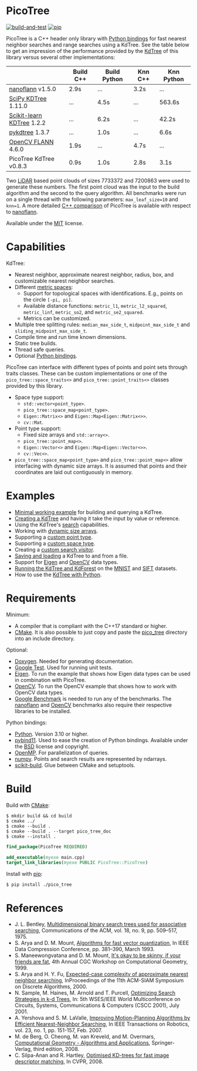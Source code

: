 # PicoTree

[![build-and-test](https://github.com/Jaybro/pico_tree/workflows/build-and-test/badge.svg)](https://github.com/Jaybro/pico_tree/actions?query=workflow%3Abuild-and-test) [![pip](https://github.com/Jaybro/pico_tree/workflows/pip/badge.svg)](https://github.com/Jaybro/pico_tree/actions?query=workflow%3Apip)

PicoTree is a C++ header only library with [Python bindings](https://github.com/pybind/pybind11) for fast nearest neighbor searches and range searches using a KdTree. See the table below to get an impression of the performance provided by the [KdTree](https://en.wikipedia.org/wiki/K-d_tree) of this library versus several other implementations:

|                                     | Build C++ | Build Python  | Knn C++    | Knn Python  |
| ----------------------------------- | --------- | ------------- | ---------- | ----------- |
| [nanoflann][nano] v1.5.0            | 2.9s      | ...           | 3.2s       | ...         |
| [SciPy KDTree][spkd] 1.11.0         | ...       | 4.5s          | ...        | 563.6s      |
| [Scikit-learn KDTree][skkd] 1.2.2   | ...       | 6.2s          | ...        | 42.2s       |
| [pykdtree][pykd] 1.3.7              | ...       | 1.0s          | ...        | 6.6s        |
| [OpenCV FLANN][cvfn] 4.6.0          | 1.9s      | ...           | 4.7s       | ...         |
| PicoTree KdTree v0.8.3              | 0.9s      | 1.0s          | 2.8s       | 3.1s        |

Two [LiDAR](./docs/benchmark.md) based point clouds of sizes 7733372 and 7200863 were used to generate these numbers. The first point cloud was the input to the build algorithm and the second to the query algorithm. All benchmarks were run on a single thread with the following parameters: `max_leaf_size=10` and `knn=1`. A more detailed [C++ comparison](./docs/benchmark.md) of PicoTree is available with respect to [nanoflann][nano].

[nano]: https://github.com/jlblancoc/nanoflann
[spkd]: https://docs.scipy.org/doc/scipy/reference/generated/scipy.spatial.KDTree.html
[skkd]: https://scikit-learn.org/stable/modules/generated/sklearn.neighbors.KDTree.html
[pykd]: https://github.com/storpipfugl/pykdtree
[cvfn]: https://github.com/opencv/opencv

Available under the [MIT](https://en.wikipedia.org/wiki/MIT_License) license.

# Capabilities

KdTree:
* Nearest neighbor, approximate nearest neighbor, radius, box, and customizable nearest neighbor searches.
* Different [metric spaces](https://en.wikipedia.org/wiki/Metric_space):
  * Support for topological spaces with identifications. E.g., points on the circle `[-pi, pi]`.
  * Available distance functions: `metric_l1`, `metric_l2_squared`, `metric_linf`, `metric_so2`, and `metric_se2_squared`.
  * Metrics can be customized.
* Multiple tree splitting rules: `median_max_side_t`, `midpoint_max_side_t` and `sliding_midpoint_max_side_t`.
* Compile time and run time known dimensions.
* Static tree builds.
* Thread safe queries.
* Optional [Python bindings](https://github.com/pybind/pybind11).

PicoTree can interface with different types of points and point sets through traits classes. These can be custom implementations or one of the `pico_tree::space_traits<>` and `pico_tree::point_traits<>` classes provided by this library.
* Space type support:
  * `std::vector<point_type>`.
  * `pico_tree::space_map<point_type>`.
  * `Eigen::Matrix<>` and `Eigen::Map<Eigen::Matrix<>>`.
  * `cv::Mat`.
* Point type support:
  * Fixed size arrays and `std::array<>`.
  * `pico_tree::point_map<>`.
  * `Eigen::Vector<>` and `Eigen::Map<Eigen::Vector<>>`.
  * `cv::Vec<>`.
* `pico_tree::space_map<point_type>` and `pico_tree::point_map<>` allow interfacing with dynamic size arrays. It is assumed that points and their coordinates are laid out contiguously in memory.

# Examples

* [Minimal working example](./examples/kd_tree/kd_tree_minimal.cpp) for building and querying a KdTree.
* [Creating a KdTree](./examples/kd_tree/kd_tree_creation.cpp) and having it take the input by value or reference.
* Using the KdTree's [search](./examples/kd_tree/kd_tree_search.cpp) capabilities.
* Working with [dynamic size arrays](./examples/kd_tree/kd_tree_dynamic_arrays.cpp).
* Supporting a [custom point type](./examples/kd_tree/kd_tree_custom_point_type.cpp).
* Supporting a [custom space type](./examples/kd_tree/kd_tree_custom_space_type.cpp).
* Creating a [custom search visitor](./examples/kd_tree/kd_tree_custom_search_visitor.cpp).
* [Saving and loading](./examples/kd_tree/kd_tree_save_and_load.cpp) a KdTree to and from a file.
* Support for [Eigen](./examples/eigen/eigen.cpp) and [OpenCV](./examples/opencv/opencv.cpp) data types.
* [Running the KdTree and KdForest](./examples/kd_forest/kd_forest.cpp) on the [MNIST](http://yann.lecun.com/exdb/mnist/) and [SIFT](http://corpus-texmex.irisa.fr/) datasets.
* How to use the [KdTree with Python](./examples/python/kd_tree.py).

# Requirements

Minimum:

* A compiler that is compliant with the C++17 standard or higher.
* [CMake](https://cmake.org/). It is also possible to just copy and paste the [pico_tree](./src/pico_tree/) directory into an include directory.

Optional:

* [Doxygen](https://www.doxygen.nl). Needed for generating documentation.
* [Google Test](https://github.com/google/googletest). Used for running unit tests.
* [Eigen](http://eigen.tuxfamily.org). To run the example that shows how Eigen data types can be used in combination with PicoTree.
* [OpenCV](https://opencv.org/). To run the OpenCV example that shows how to work with OpenCV data types.
* [Google Benchmark](https://github.com/google/benchmark) is needed to run any of the benchmarks. The [nanoflann](https://github.com/jlblancoc/nanoflann) and [OpenCV](https://opencv.org/) benchmarks also require their respective libraries to be installed.

Python bindings:
* [Python](https://www.python.org/). Version 3.10 or higher.
* [pybind11](https://github.com/pybind/pybind11). Used to ease the creation of Python bindings. Available under the [BSD](https://github.com/pybind/pybind11/blob/master/LICENSE) license and copyright.
* [OpenMP](https://www.openmp.org/). For parallelization of queries.
* [numpy](https://numpy.org/). Points and search results are represented by ndarrays.
* [scikit-build](https://scikit-build.readthedocs.io/). Glue between CMake and setuptools.

# Build

Build with [CMake](https://cmake.org/):

```console
$ mkdir build && cd build
$ cmake ../
$ cmake --build .
$ cmake --build . --target pico_tree_doc
$ cmake --install .
```

```cmake
find_package(PicoTree REQUIRED)

add_executable(myexe main.cpp)
target_link_libraries(myexe PUBLIC PicoTree::PicoTree)
```

Install with [pip](https://pypi.org/project/pip/):

```console
$ pip install ./pico_tree
```

# References

* J. L. Bentley, [Multidimensional binary search trees used for associative searching](https://dl.acm.org/doi/pdf/10.1145/361002.361007), Communications of the ACM, vol. 18, no. 9, pp. 509–517, 1975.
* S. Arya and D. M. Mount, [Algorithms for fast vector quantization](https://www.cs.umd.edu/~mount/Papers/DCC.pdf), In IEEE Data Compression Conference, pp. 381–390, March 1993.
* S. Maneewongvatana and D. M. Mount, [It's okay to be skinny, if your friends are fat](http://www.cs.umd.edu/~mount/Papers/cgc99-smpack.pdf), 4th Annual CGC Workshop on Computational Geometry, 1999.
* S. Arya and H. Y. Fu, [Expected-case complexity of approximate nearest neighbor searching](https://www.cse.ust.hk/faculty/arya/pub/exp.pdf), InProceedings of the 11th ACM-SIAM Symposium on Discrete Algorithms, 2000.
* N. Sample, M. Haines, M. Arnold and T. Purcell, [Optimizing Search Strategies in k-d Trees](http://infolab.stanford.edu/~nsample/pubs/samplehaines.pdf), In: 5th WSES/IEEE World Multiconference on Circuits, Systems, Communications & Computers (CSCC 2001), July 2001.
* A. Yershova and S. M. LaValle, [Improving Motion-Planning Algorithms by Efficient Nearest-Neighbor Searching](http://msl.cs.uiuc.edu/~lavalle/papers/YerLav06.pdf), In IEEE Transactions on Robotics, vol. 23, no. 1, pp. 151-157, Feb. 2007.
* M. de Berg, O. Cheong, M. van Kreveld, and M. Overmars, [Computational Geometry - Algorithms and Applications](https://www.springer.com/gp/book/9783540779735), Springer-Verlag, third edition, 2008.
* C. Silpa-Anan and R. Hartley, [Optimised KD-trees for fast image descriptor matching](http://vigir.missouri.edu/~gdesouza/Research/Conference_CDs/IEEE_CVPR_2008/data/papers/298.pdf), In CVPR, 2008.
